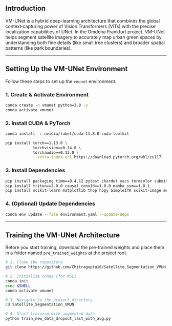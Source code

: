 ## Introduction

VM-UNet is a hybrid deep-learning architecture that combines the global context‐capturing power of Vision Transformers (ViTs) with the precise localization capabilities of UNet. In the Omdena Frankfurt project, VM-UNet helps segment satellite imagery to accurately map urban green spaces by understanding both fine details (like small tree clusters) and broader spatial patterns (like park boundaries).

---

## Setting Up the VM-UNet Environment

Follow these steps to set up the `vmunet` environment.

### 1️. Create & Activate Environment
```bash
conda create -n vmunet python=3.8 -y
conda activate vmunet
```

### 2️. Install CUDA & PyTorch
```bash
conda install -c nvidia/label/cuda-11.8.0 cuda-toolkit

pip install torch==1.13.0 \
            torchvision==0.14.0 \
            torchaudio==0.13.0 \
            --extra-index-url https://download.pytorch.org/whl/cu117
```

### 3️. Install Dependencies
```bash
pip install packaging timm==0.4.12 pytest chardet yacs termcolor submitit tensorboardX
pip install triton==2.0.0 causal_conv1d==1.0.0 mamba_ssm==1.0.1
pip install scikit-learn matplotlib thop h5py SimpleITK scikit-image medpy yacs
```

### 4️. (Optional) Update Dependencies
```bash
conda env update --file environment.yaml --update-deps
```

---

## Training the VM-UNet Architecture

Before you start training, download the pre-trained weights and place them in a folder named `pre_trained_weights` at the project root.

```bash
# 1. Clone the repository
git clone https://github.com/Chitragupta16/Satellite_Segmentation_VMUN.git

# 2. Initialize conda (for WSL)
conda init
exec $SHELL
conda activate vmunet

# 3. Navigate to the project directory
cd Satellite_Segmentation_VMUN

# 4. Start training with augmented data
python train_new_data_dropout_last_with_aug.py
```
